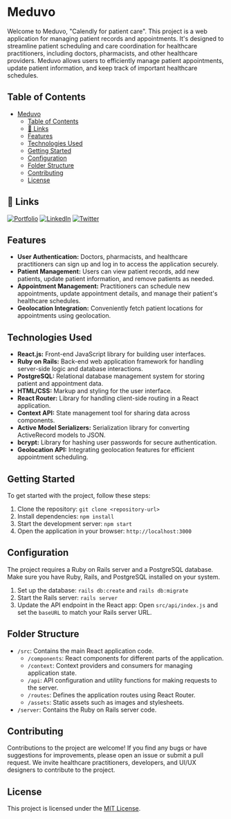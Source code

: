 # Meduvo

Welcome to Meduvo, "Calendly for patient care". This project is a web application for managing patient records and appointments. It's designed to streamline patient scheduling and care coordination for healthcare practitioners, including doctors, pharmacists, and other healthcare providers. Meduvo allows users to efficiently manage patient appointments, update patient information, and keep track of important healthcare schedules.

## Table of Contents

- [Meduvo](#meduvo)
  - [Table of Contents](#table-of-contents)
  - [🔗 Links](#-links)
  - [Features](#features)
  - [Technologies Used](#technologies-used)
  - [Getting Started](#getting-started)
  - [Configuration](#configuration)
  - [Folder Structure](#folder-structure)
  - [Contributing](#contributing)
  - [License](#license)

## 🔗 Links

[![Portfolio](https://img.shields.io/badge/portfolio-000?style=for-the-badge&logo=ko-fi&logoColor=white)](https://github.com/minchulan)
[![LinkedIn](https://img.shields.io/badge/linkedin-0A66C2?style=for-the-badge&logo=linkedin&logoColor=white)](https://www.linkedin.com/in/minchulan/)
[![Twitter](https://img.shields.io/badge/twitter-1DA1F2?style=for-the-badge&logo=twitter&logoColor=white)](https://twitter.com/itsminchul)

## Features

- **User Authentication:** Doctors, pharmacists, and healthcare practitioners can sign up and log in to access the application securely.
- **Patient Management:** Users can view patient records, add new patients, update patient information, and remove patients as needed.
- **Appointment Management:** Practitioners can schedule new appointments, update appointment details, and manage their patient's healthcare schedules.
- **Geolocation Integration:** Conveniently fetch patient locations for appointments using geolocation.

## Technologies Used

- **React.js:** Front-end JavaScript library for building user interfaces.
- **Ruby on Rails:** Back-end web application framework for handling server-side logic and database interactions.
- **PostgreSQL:** Relational database management system for storing patient and appointment data.
- **HTML/CSS:** Markup and styling for the user interface.
- **React Router:** Library for handling client-side routing in a React application.
- **Context API:** State management tool for sharing data across components.
- **Active Model Serializers:** Serialization library for converting ActiveRecord models to JSON.
- **bcrypt:** Library for hashing user passwords for secure authentication.
- **Geolocation API:** Integrating geolocation features for efficient appointment scheduling.

## Getting Started

To get started with the project, follow these steps:

1. Clone the repository: `git clone <repository-url>`
2. Install dependencies: `npm install`
3. Start the development server: `npm start`
4. Open the application in your browser: `http://localhost:3000`

## Configuration

The project requires a Ruby on Rails server and a PostgreSQL database. Make sure you have Ruby, Rails, and PostgreSQL installed on your system.

1. Set up the database: `rails db:create` and `rails db:migrate`
2. Start the Rails server: `rails server`
3. Update the API endpoint in the React app: Open `src/api/index.js` and set the `baseURL` to match your Rails server URL.

## Folder Structure

- `/src`: Contains the main React application code.
  - `/components`: React components for different parts of the application.
  - `/context`: Context providers and consumers for managing application state.
  - `/api`: API configuration and utility functions for making requests to the server.
  - `/routes`: Defines the application routes using React Router.
  - `/assets`: Static assets such as images and stylesheets.
- `/server`: Contains the Ruby on Rails server code.

## Contributing

Contributions to the project are welcome! If you find any bugs or have suggestions for improvements, please open an issue or submit a pull request. We invite healthcare practitioners, developers, and UI/UX designers to contribute to the project.

## License

This project is licensed under the [MIT License](https://choosealicense.com/licenses/mit/).

